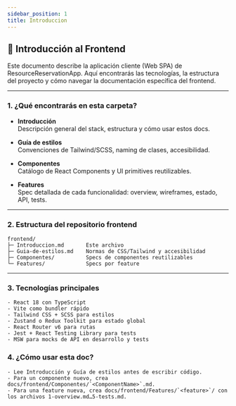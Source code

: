 ```yaml
---
sidebar_position: 1
title: Introduccion
---
```


## 🚀 Introducción al Frontend

Este documento describe la aplicación cliente (Web SPA) de ResourceReservationApp. Aquí encontrarás las tecnologías, la estructura del proyecto y cómo navegar la documentación específica del frontend.

---

### 1. ¿Qué encontrarás en esta carpeta?

- **Introducción**  
  Descripción general del stack, estructura y cómo usar estos docs.

- **Guía de estilos**  
  Convenciones de Tailwind/SCSS, naming de clases, accesibilidad.

- **Componentes**  
  Catálogo de React Components y UI primitives reutilizables.

- **Features**  
  Spec detallada de cada funcionalidad: overview, wireframes, estado, API, tests.

---

### 2. Estructura del repositorio frontend

```text
frontend/
├─ Introduccion.md       Este archivo  
├─ Guia-de-estilos.md    Normas de CSS/Tailwind y accesibilidad  
├─ Componentes/          Specs de componentes reutilizables  
└─ Features/             Specs por feature  

```

---
### 3. Tecnologías principales
    - React 18 con TypeScript
    - Vite como bundler rápido
    - Tailwind CSS + SCSS para estilos
    - Zustand o Redux Toolkit para estado global
    - React Router v6 para rutas
    - Jest + React Testing Library para tests
    - MSW para mocks de API en desarrollo y tests

### 4. ¿Cómo usar esta doc?
    - Lee Introducción y Guía de estilos antes de escribir código.
    - Para un componente nuevo, crea docs/frontend/Componentes/`<ComponentName>`.md.
    - Para una feature nueva, crea docs/frontend/Features/`<feature>`/ con los archivos 1-overview.md…5-tests.md.